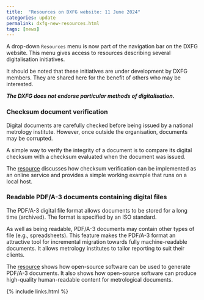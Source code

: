 ```yaml
---
title:  "Resources on DXFG website: 11 June 2024"
categories: update
permalink: dxfg-new-resources.html
tags: [news]
---
```

A drop-down `Resources` menu is now part of the navigation bar on the DXFG website.  This menu gives access to resources describing several digitalisation initiatives.

It should be noted that these initiatives are under development by DXFG members. They are shared here for the benefit of others who may be interested. 

***The DXFG does not endorse particular methods of digitalisation.***  

### Checksum document verification
Digital documents are carefully checked before being issued by a national metrology institute.
However, once outside the organisation, documents may be corrupted.
 
A simple way to verify the integrity of a document is to compare its digital checksum with a checksum evaluated when the document was issued.

The [resource](dxfg-checksum-tut) discusses how checksum verification can be implemented as an online service and provides a simple working example that runs on a local host.

### Readable PDF/A-3 documents containing digital files
The PDF/A-3 digital file format allows documents to be stored for a long time (archived). The format is specified by an ISO standard. 

As well as being readable, PDF/A-3 documents may contain other types of file (e.g., spreadsheets).
This feature makes the PDF/A-3 format an attractive tool for incremental migration towards fully machine-readable documents.
It allows metrology institutes to tailor reporting to suit their clients.

The [resource](dxfg-pdfa-tut) shows how open-source software can be used to generate PDF/A-3 documents. 
It also shows how open-source software can produce high-quality human-readable content for metrological documents.

{% include links.html %}
